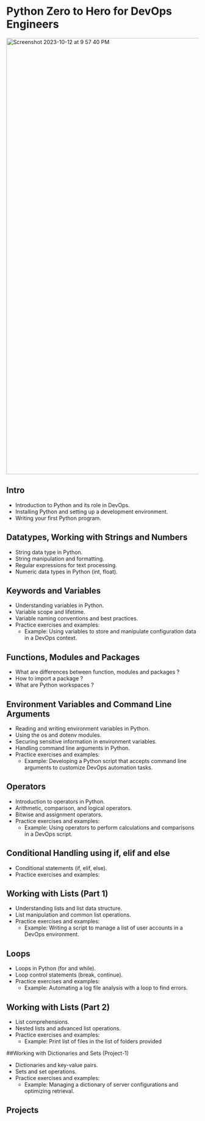 # Python Zero to Hero for DevOps Engineers

<img width="1141" alt="Screenshot 2023-10-12 at 9 57 40 PM" src="https://en.wikipedia.org/wiki/Python_%28programming_language%29#/media/File:Python-logo-notext.svg">

## Intro
- Introduction to Python and its role in DevOps.
- Installing Python and setting up a development environment.
- Writing your first Python program.

## Datatypes, Working with Strings and Numbers
- String data type in Python.
- String manipulation and formatting.
- Regular expressions for text processing.
- Numeric data types in Python (int, float).
 
## Keywords and Variables
- Understanding variables in Python.
- Variable scope and lifetime.
- Variable naming conventions and best practices.
- Practice exercises and examples:
  - Example: Using variables to store and manipulate configuration data in a DevOps context.

## Functions, Modules and Packages
- What are differences between function, modules and packages ?
- How to import a package ?
- What are Python workspaces ?

## Environment Variables and Command Line Arguments
- Reading and writing environment variables in Python.
- Using the os and dotenv modules.
- Securing sensitive information in environment variables.
- Handling command line arguments in Python.
- Practice exercises and examples:
  - Example: Developing a Python script that accepts command line arguments to customize DevOps automation tasks.

## Operators
- Introduction to operators in Python.
- Arithmetic, comparison, and logical operators.
- Bitwise and assignment operators.
- Practice exercises and examples:
  - Example: Using operators to perform calculations and comparisons in a DevOps script.

## Conditional Handling using if, elif and else
- Conditional statements (if, elif, else).
- Practice exercises and examples:

## Working with Lists (Part 1)
- Understanding lists and list data structure.
- List manipulation and common list operations.
- Practice exercises and examples:
  - Example: Writing a script to manage a list of user accounts in a DevOps environment.
  
## Loops
- Loops in Python (for and while).
- Loop control statements (break, continue).
- Practice exercises and examples:
  - Example: Automating a log file analysis with a loop to find errors.

## Working with Lists (Part 2)
- List comprehensions.
- Nested lists and advanced list operations.
- Practice exercises and examples:
  - Example: Print list of files in the list of folders provided

##Working with Dictionaries and Sets (Project-1)
- Dictionaries and key-value pairs.
- Sets and set operations.
- Practice exercises and examples:
  - Example: Managing a dictionary of server configurations and optimizing retrieval.

## Projects